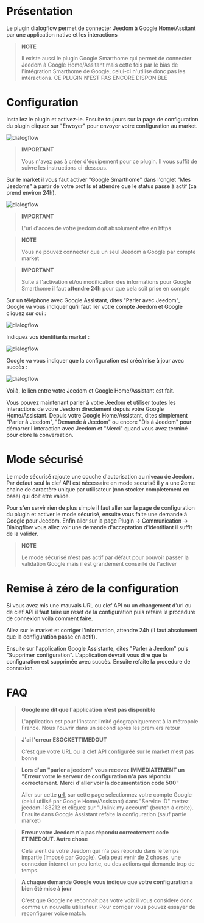 # Présentation

Le plugin dialogflow permet de connecter Jeedom à Google Home/Assitant par une application native et les interactions

> **NOTE**
>
> Il existe aussi le plugin Google Smarthome qui permet de connecter Jeedom à Google Home/Assitant mais cette fois par le bias de l'intégration Smarthome de Google, celui-ci n'utilise donc pas les intéractions. CE PLUGIN N'EST PAS ENCORE DISPONIBLE

# Configuration

Installez le plugin et activez-le. Ensuite toujours sur la page de configuration du plugin cliquez sur "Envoyer" pour envoyer votre configuration au market.

![dialogflow](../images/dialogflow1.png)

> **IMPORTANT**
>
> Vous n'avez pas à créer d'équipement pour ce plugin. Il vous suffit de suivre les instructions ci-dessous.

Sur le market il vous faut activer "Google Smarthome" dans l'onglet "Mes Jeedoms" à partir de votre profils et attendre que le status passe à actif (ca prend environ 24h).

![dialogflow](../images/dialogflow7.png)

> **IMPORTANT**
>
> L'url d'accès de votre jeedom doit absolument etre en https

> **NOTE**
>
> Vous ne pouvez connecter que un seul Jeedom à Google par compte market

> **IMPORTANT**
>
> Suite à l'activation et/ou modification des informations pour Google Smarthome il faut **attendre 24h** pour que cela soit prise en compte

Sur un téléphone avec Google Assistant, dites "Parler avec Jeedom", Google va vous indiquer qu'il faut lier votre compte Jeedom et Google cliquez sur oui : 

![dialogflow](../images/dialogflow2.png)

Indiquez vos identifiants market : 

![dialogflow](../images/dialogflow3.png)

Google va vous indiquer que la configuration est crée/mise à jour avec succès : 

![dialogflow](../images/dialogflow4.png)

Voilà, le lien entre votre Jeedom et Google Home/Assistant est fait.

Vous pouvez maintenant parler à votre Jeedom et utiliser toutes les interactions de votre Jeedom directement depuis votre Google Home/Assistant.
Depuis votre Google Home/Assistant, dites simplement "Parler à Jeedom", "Demande à Jeedom" ou encore "Dis à Jeedom" pour démarrer l'interaction avec Jeedom et "Merci" quand vous avez terminé pour clore la conversation.

# Mode sécurisé

Le mode sécurisé rajoute une couche d'autorisation au niveau de Jeedom. Par defaut seul la clef API est nécessaire en mode securisé il y a une 2eme chaine de caractère unique par utilisateur (non stocker completement en base) qui doit etre valide.

Pour s'en servir rien de plus simple il faut aller sur la page de configuration du plugin et activer le mode sécurisé, ensuite vous faite une demande à Google pour Jeedom. Enfin aller sur la page Plugin -> Communication -> Dialogflow vous allez voir une demande d'acceptation d'identifiant il suffit de la valider.

> **NOTE**
>
> Le mode sécurisé n'est pas actif par défaut pour pouvoir passer la validation Google mais il est grandement conseillé de l'activer

# Remise à zéro de la configuration

Si vous avez mis une mauvais URL ou clef API ou un changement d'url ou de clef API il faut faire un reset de la configuration puis refaire la procedure de connexion voila comment faire.

Allez sur le market et corriger l'information, attendre 24h (il faut absolument que la configuration passe en actif).

Ensuite sur l'application Google Assistante, dites "Parler à Jeedom" puis "Supprimer configuration". L'application devrait vous dire que la configuration est supprimée avec succès. Ensuite refaite la procedure de connexion.

# FAQ

>**Google me dit que l'application n'est pas disponible**
>
>L'application est pour l'instant limité géographiquement à la métropole France. Nous l'ouvrir dans un second après les premiers retour

>**J'ai l'erreur ESOCKETTIMEDOUT**
>
>C'est que votre URL ou la clef API configurée sur le market n'est pas bonne

>**Lors d'un "parler a jeedom" vous recevez IMMÉDIATEMENT un "Erreur votre le serveur de configuration n'a pas répondu correctement. Merci d'aller voir la documentation code 500"**
>
>Aller sur cette [url](https://gala-demo.appspot.com), sur cette page selectionnez votre compte Google (celui utilisé par Google Home/Assistant) dans "Service ID" mettez jeedom-183212 et cliquez sur "Unlink my account" (bouton à droite). Ensuite dans Google Assistant refaite la configuration (sauf partie market)

>**Erreur votre Jeedom n'a pas répondu correctement code ETIMEDOUT. Autre chose**
>
>Cela vient de votre Jeedom qui n'a pas répondu dans le temps impartie (imposé par Google). Cela peut venir de 2 choses, une connexion internet un peu lente, ou des actions qui demande trop de temps.

>**A chaque demande Google vous indique que votre configuration a bien été mise à jour**
>
>C'est que Google ne reconnait pas votre voix il vous considere donc comme un nouvelle utilisateur. Pour corriger vous pouvez essayer de reconfigurer voice match.